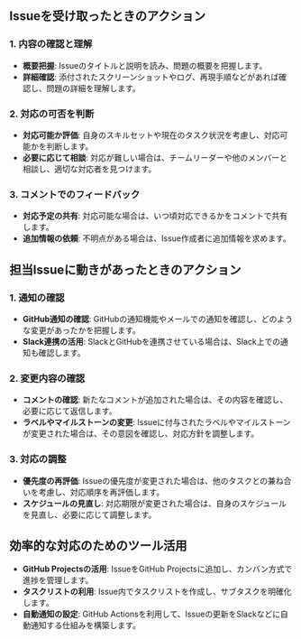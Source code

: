 ## Issueを受け取ったときのアクション

### 1. **内容の確認と理解**

* **概要把握**: Issueのタイトルと説明を読み、問題の概要を把握します。
* **詳細確認**: 添付されたスクリーンショットやログ、再現手順などがあれば確認し、問題の詳細を理解します。

### 2. **対応の可否を判断**

* **対応可能か評価**: 自身のスキルセットや現在のタスク状況を考慮し、対応可能かを判断します。
* **必要に応じて相談**: 対応が難しい場合は、チームリーダーや他のメンバーと相談し、適切な対応者を見つけます。
### 3. **コメントでのフィードバック**

* **対応予定の共有**: 対応可能な場合は、いつ頃対応できるかをコメントで共有します。
* **追加情報の依頼**: 不明点がある場合は、Issue作成者に追加情報を求めます。

## 担当Issueに動きがあったときのアクション

### 1. **通知の確認**

* **GitHub通知の確認**: GitHubの通知機能やメールでの通知を確認し、どのような変更があったかを把握します。
* **Slack連携の活用**: SlackとGitHubを連携させている場合は、Slack上での通知も確認します。

### 2. **変更内容の確認**

* **コメントの確認**: 新たなコメントが追加された場合は、その内容を確認し、必要に応じて返信します。
* **ラベルやマイルストーンの変更**: Issueに付与されたラベルやマイルストーンが変更された場合は、その意図を確認し、対応方針を調整します。

### 3. **対応の調整**

* **優先度の再評価**: Issueの優先度が変更された場合は、他のタスクとの兼ね合いを考慮し、対応順序を再評価します。
* **スケジュールの見直し**: 対応期限が変更された場合は、自身のスケジュールを見直し、必要に応じて調整します。

## 効率的な対応のためのツール活用

* **GitHub Projectsの活用**: IssueをGitHub Projectsに追加し、カンバン方式で進捗を管理します。
* **タスクリストの利用**: Issue内でタスクリストを作成し、サブタスクを明確化します。
* **自動通知の設定**: GitHub Actionsを利用して、Issueの更新をSlackなどに自動通知する仕組みを構築します。
